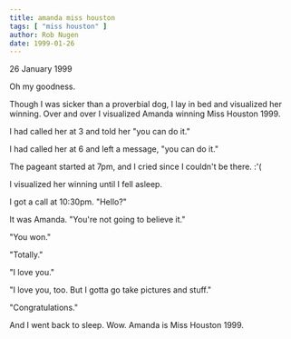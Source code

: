 ```yaml
---
title: amanda miss houston
tags: [ "miss houston" ]
author: Rob Nugen
date: 1999-01-26
---
```


<p class=date>26 January 1999</p>

<p>Oh my goodness.

<p>Though I was sicker than a proverbial dog, I lay in bed and visualized her winning.  Over and over I visualized Amanda winning Miss Houston 1999.

<p>I had called her at 3 and told her "you can do it."

<p>I had called her at 6 and left a message, "you can do it."

<p>The pageant started at 7pm, and I cried since I couldn't be there.  :'(

<p>I visualized her winning until I fell asleep.

<p>I got a call at 10:30pm.  "Hello?"

<p>It was Amanda. "You're not going to believe it."

<p>"You won."

<p>"Totally."

<p>"I love you."

<p>"I love you, too.  But I gotta go take pictures and stuff."

<p>"Congratulations."

<p>And I went back to sleep.  Wow.  Amanda is Miss Houston 1999.
